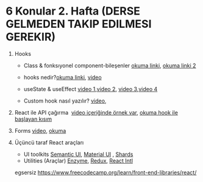 # 6 Konular 2. Hafta (DERSE GELMEDEN TAKIP EDILMESI GEREKIR)


1. Hooks
   - Class & fonksıyonel component-bileşenler
   [okuma linki](https://medium.com/frontend-development-with-js/class-component-function-component-hooks-37140f07e9f9), [okuma linki 2](https://medium.com/@karakusnavy/react-hook-avantajlar%C4%B1-ve-eski-y%C3%B6ntem-class-yap%C4%B1lar%C4%B1-kar%C5%9F%C4%B1la%C5%9Ft%C4%B1rmas%C4%B1-dd20de59add1)
   
   - hooks nedir?[okuma linki](https://bylge.com/p/react-hooks-nedir-ve-neden-kullaniyoruz-5ea8d7995ebbb40008db096b), [video](https://www.youtube.com/watch?v=6jUG9Xgr4Kw&ab_channel=SpagettiCode) 
   - useState & useEffect [video 1](https://www.youtube.com/watch?v=5JgXDB9V0h0&list=PLXRxVej0t57ZfVutPXqJRCp07CCcemCEf&index=1),[video 2](https://www.youtube.com/watch?v=XIJL0r7I3kk&list=PLXRxVej0t57ZfVutPXqJRCp07CCcemCEf&index=2&ab_channel=Ali%C3%96zkan), [video 3](https://www.youtube.com/watch?v=Z1Dl1cYFsZE&list=PLXRxVej0t57ZfVutPXqJRCp07CCcemCEf&index=3&ab_channel=Ali%C3%96zkan),[video 4](https://www.youtube.com/watch?v=7O9qQzkqbhI&list=PLXRxVej0t57ZfVutPXqJRCp07CCcemCEf&index=4&ab_channel=Ali%C3%96zkan)
   - Custom hook nasıl yazılır? [video](https://www.youtube.com/watch?v=TlGptgwtpmE&list=PL8IHDq7oEkgFbkISL6q10N_lfrCFovNE1&index=2&ab_channel=ReactDersleri), 

2. React ile API çağırma
    [video içeriğinde örnek var](https://www.youtube.com/watch?v=xebP3a--z5o&list=PL8IHDq7oEkgFKYIoNuubfZMuhhgEukkAg&index=9&ab_channel=ReactDersleri), [okuma hook ile başlayan kısım](https://tr.reactjs.org/docs/faq-ajax.html)
    
3. Forms [video](https://www.youtube.com/watch?v=4-P_ESMChek&list=PL8IHDq7oEkgFKYIoNuubfZMuhhgEukkAg&index=8&ab_channel=ReactDersleri), [okuma](https://qastack.info.tr/programming/23427384/get-form-data-in-reactjs)


4. Üçüncü taraf React araçları
   - UI toolkits [Semantic UI](https://react.semantic-ui.com/), [Material UI](https://material-ui.com/) , [Shards](https://designrevision.com/docs/shards-react/getting-started)
   - Utilities (Araçlar) [Enzyme](https://github.com/airbnb/enzyme), [Redux](https://redux.js.org/introduction/getting-started), [React Intl](https://github.com/formatjs/react-intl)
   
   
   
   egsersiz
   https://www.freecodecamp.org/learn/front-end-libraries/react/
